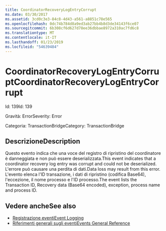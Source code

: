 ```yaml
---
title: CoordinatorRecoveryLogEntryCorrupt
ms.date: 03/30/2017
ms.assetid: 3cd0c3e3-84c8-4d43-a561-a8851c78e565
ms.openlocfilehash: 0dc74b784d8a9ed3ab27bb4b8d3de34143f6ce07
ms.sourcegitcommit: 6b308cf6d627d78ee36dbbae8972a310ac7fd6c8
ms.translationtype: MT
ms.contentlocale: it-IT
ms.lasthandoff: 01/23/2019
ms.locfileid: "54639484"
---
```

# <a name="coordinatorrecoverylogentrycorrupt"></a><span data-ttu-id="31392-102">CoordinatorRecoveryLogEntryCorrupt</span><span class="sxs-lookup"><span data-stu-id="31392-102">CoordinatorRecoveryLogEntryCorrupt</span></span>
<span data-ttu-id="31392-103">Id: 139</span><span class="sxs-lookup"><span data-stu-id="31392-103">Id: 139</span></span>  
  
 <span data-ttu-id="31392-104">Gravità: Error</span><span class="sxs-lookup"><span data-stu-id="31392-104">Severity: Error</span></span>  
  
 <span data-ttu-id="31392-105">Categoria: TransactionBridge</span><span class="sxs-lookup"><span data-stu-id="31392-105">Category: TransactionBridge</span></span>  
  
## <a name="description"></a><span data-ttu-id="31392-106">Descrizione</span><span class="sxs-lookup"><span data-stu-id="31392-106">Description</span></span>  
 <span data-ttu-id="31392-107">Questo evento indica che una voce del registro di ripristino del coordinatore è danneggiata e non può essere deserializzata.</span><span class="sxs-lookup"><span data-stu-id="31392-107">This event indicates that a  coordinator recovery log entry was corrupt and could not be deserialized.</span></span> <span data-ttu-id="31392-108">L'errore può causare una perdita di dati.</span><span class="sxs-lookup"><span data-stu-id="31392-108">Data loss may result from this error.</span></span> <span data-ttu-id="31392-109">L'evento elenca l'ID transazione, i dati di ripristino (codifica Base64), l'eccezione, il nome processo e l'ID processo.</span><span class="sxs-lookup"><span data-stu-id="31392-109">The event lists the Transaction ID, Recovery data (Base64 encoded), exception, process name and process ID.</span></span>  
  
## <a name="see-also"></a><span data-ttu-id="31392-110">Vedere anche</span><span class="sxs-lookup"><span data-stu-id="31392-110">See also</span></span>
- [<span data-ttu-id="31392-111">Registrazione eventi</span><span class="sxs-lookup"><span data-stu-id="31392-111">Event Logging</span></span>](../../../../../docs/framework/wcf/diagnostics/event-logging/index.md)
- [<span data-ttu-id="31392-112">Riferimenti generali sugli eventi</span><span class="sxs-lookup"><span data-stu-id="31392-112">Events General Reference</span></span>](../../../../../docs/framework/wcf/diagnostics/event-logging/events-general-reference.md)
